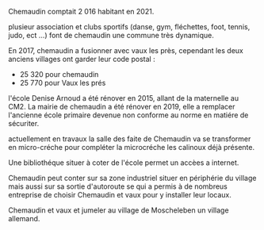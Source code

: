 Chemaudin comptait 2 016 habitant en 2021.

plusieur association et clubs sportifs (danse, gym, fléchettes, foot, tennis, judo, ect ...) font de chemaudin une commune très dynamique.

En 2017, chemaudin a fusionner avec vaux les près, cependant les deux anciens villages ont garder leur code postal :
 - 25 320 pour chemaudin
 - 25 770 pour Vaux les prés

l'école Denise Arnoud a été rénover en 2015, allant de la maternelle au CM2.
La mairie de chemaudin a été rénover en 2019, elle a remplacer l'ancienne école primaire devenue non conforme au norme en matiére de sécuriter.

actuellement en travaux la salle des faite de Chemaudin va se transformer en micro-créche pour compléter la microcréche les calinoux déjà présente.

Une bibliothéque situer à coter de l'école permet un accèes a internet.

Chemaudin peut conter sur sa zone industriel situer en périphérie du village mais aussi sur sa sortie d'autoroute se qui a permis à de nombreus entreprise de choisir Chemaudin et vaux pour y installer leur locaux.

Chemaudin et vaux et jumeler au village de Moscheleben un village allemand.  